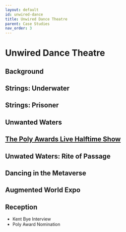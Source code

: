 ```yaml
---
layout: default
id: unwired-dance
title: Unwired Dance Theatre
parent: Case Studies
nav_order: 3
---
```


# Unwired Dance Theatre

## Background

## Strings: Underwater

## Strings: Prisoner

## Unwanted Waters

## [The Poly Awards Live Halftime Show](./polys-halftime.md)

## Unwated Waters: Rite of Passage

## Dancing in the Metaverse 

## Augmented World Expo

## Reception
- Kent Bye Interview
- Poly Award Nomination
